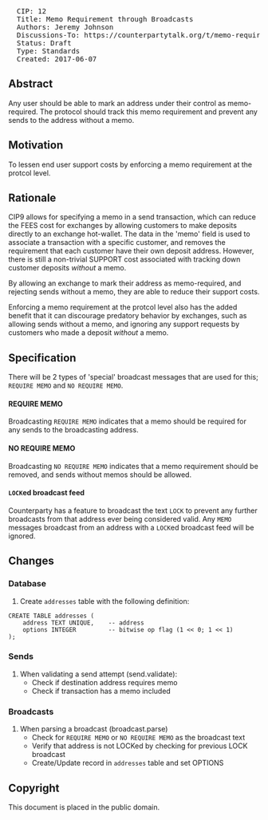 <pre>
  CIP: 12
  Title: Memo Requirement through Broadcasts
  Authors: Jeremy Johnson
  Discussions-To: https://counterpartytalk.org/t/memo-requirement-through-broadcasts/3147
  Status: Draft
  Type: Standards
  Created: 2017-06-07
</pre>

## Abstract ##

Any user should be able to mark an address under their control as memo-required. The protocol should track this memo requirement and prevent any sends to the address without a memo.

## Motivation ##

To lessen end user support costs by enforcing a memo requirement at the protcol level.

## Rationale ##

CIP9 allows for specifying a memo in a send transaction, which can reduce the FEES cost for exchanges by allowing customers to make deposits directly to an exchange hot-wallet. The data in the 'memo' field is used to associate a transaction with a specific customer, and removes the requirement that each customer have their own deposit address. However, there is still a non-trivial SUPPORT cost associated with tracking down customer deposits _without_ a memo.

By allowing an exchange to mark their address as memo-required, and rejecting sends without a memo, they are able to reduce their support costs.

Enforcing a memo requirement at the protcol level also has the added benefit that it can discourage predatory behavior by exchanges, such as allowing sends without a memo, and ignoring any support requests by customers who made a deposit _without_ a memo. 

## Specification ##

There will be 2 types of 'special' broadcast messages that are used for this; `REQUIRE MEMO` and `NO REQUIRE MEMO`.

#### REQUIRE MEMO
Broadcasting ```REQUIRE MEMO``` indicates that a memo should be required for any sends to the broadcasting address.

#### NO REQUIRE MEMO
Broadcasting ```NO REQUIRE MEMO``` indicates that a memo requirement should be removed, and sends without memos should be allowed.

#### `LOCK`ed broadcast feed
Counterparty has a feature to broadcast the text `LOCK` to prevent any further broadcasts from that address ever being considered valid.
Any `MEMO` messages broadcast from an address with a `LOCK`ed broadcast feed will be ignored.

## Changes ##

### Database 
 
1. Create `addresses` table with the following definition:
```
CREATE TABLE addresses (
    address TEXT UNIQUE,    -- address
    options INTEGER         -- bitwise op flag (1 << 0; 1 << 1)
);
 ```

### Sends

1. When validating a send attempt (send.validate):
   - Check if destination address requires memo
   - Check if transaction has a memo included

### Broadcasts

1. When parsing a broadcast (broadcast.parse)
   - Check for `REQUIRE MEMO` or `NO REQUIRE MEMO` as the broadcast text
   - Verify that address is not LOCKed by checking for previous LOCK broadcast
   - Create/Update record in `addresses` table and set OPTIONS 

## Copyright ##

This document is placed in the public domain.